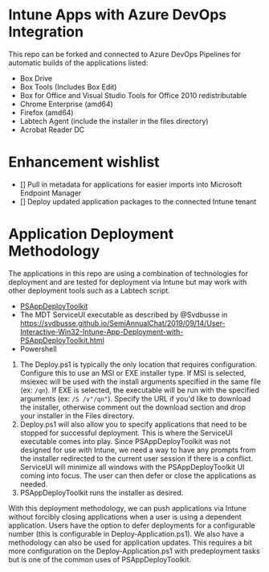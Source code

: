# Intune Apps with Azure DevOps Integration

This repo can be forked and connected to Azure DevOps Pipelines for automatic builds of the applications listed:
- Box Drive
- Box Tools (Includes Box Edit)
- Box for Office and Visual Studio Tools for Office 2010 redistributable
- Chrome Enterprise (amd64)
- Firefox (amd64)
- Labtech Agent (include the installer in the files directory)
- Acrobat Reader DC

# Enhancement wishlist
- [] Pull in metadata for applications for easier imports into Microsoft Endpoint Manager
- [] Deploy updated application packages to the connected Intune tenant

# Application Deployment Methodology
The applications in this repo are using a combination of technologies for deployment and are tested for deployment via Intune but may work with other deployment tools such as a Labtech script.
- [PSAppDeployToolkit](https://psappdeploytoolkit.com/)
- The MDT ServiceUI executable as described by @Svdbusse in https://svdbusse.github.io/SemiAnnualChat/2019/09/14/User-Interactive-Win32-Intune-App-Deployment-with-PSAppDeployToolkit.html
- Powershell

1. The Deploy.ps1 is typically the only location that requires configuration. Configure this to use an MSI or EXE installer type. If MSI is selected, msiexec will be used with the install arguments specified in the same file (ex: `/qn`). If EXE is selected, the executable will be run with the specified arguments (ex: `/S /v"/qn"`). Specify the URL if you'd like to download the installer, otherwise comment out the download section and drop your installer in the Files directory.
2. Deploy.ps1 will also allow you to specify applications that need to be stopped for successful deployment. This is where the ServiceUI executable comes into play. Since PSAppDeployToolkit was not designed for use with Intune, we need a way to have any prompts from the installer redirected to the current user session if there is a conflict. ServiceUI will minimize all windows with the PSAppDeployToolkit UI coming into focus. The user can then defer or close the applications as needed.
3. PSAppDeployToolkit runs the installer as desired.

With this deployment methodology, we can push applications via Intune without forcibly closing applications when a user is using a dependent application. Users have the option to defer deployments for a configurable number (this is configurable in Deploy-Application.ps1). We also have a methodology can also be used for application updates. This requires a bit more configuration on the Deploy-Application.ps1 with predeployment tasks but is one of the common uses of PSAppDeployToolkit.